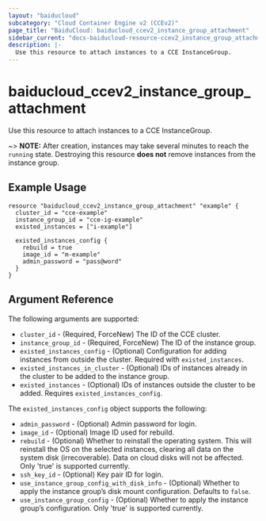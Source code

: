 ```yaml
---
layout: "baiducloud"
subcategory: "Cloud Container Engine v2 (CCEv2)"
page_title: "BaiduCloud: baiducloud_ccev2_instance_group_attachment"
sidebar_current: "docs-baiducloud-resource-ccev2_instance_group_attachment"
description: |-
  Use this resource to attach instances to a CCE InstanceGroup.
---
```


# baiducloud_ccev2_instance_group_attachment

Use this resource to attach instances to a CCE InstanceGroup.

~> **NOTE:** After creation, instances may take several minutes to reach the `running` state.
Destroying this resource **does not** remove instances from the instance group.

## Example Usage

```hcl
resource "baiducloud_ccev2_instance_group_attachment" "example" {
  cluster_id = "cce-example"
  instance_group_id = "cce-ig-example"
  existed_instances = ["i-example"]

  existed_instances_config {
    rebuild = true
    image_id = "m-example"
    admin_password = "pass@word"
  }
}
```

## Argument Reference

The following arguments are supported:

* `cluster_id` - (Required, ForceNew) The ID of the CCE cluster.
* `instance_group_id` - (Required, ForceNew) The ID of the instance group.
* `existed_instances_config` - (Optional) Configuration for adding instances from outside the cluster. Required with `existed_instances`.
* `existed_instances_in_cluster` - (Optional) IDs of instances already in the cluster to be added to the instance group.
* `existed_instances` - (Optional) IDs of instances outside the cluster to be added. Requires `existed_instances_config`.

The `existed_instances_config` object supports the following:

* `admin_password` - (Optional) Admin password for login.
* `image_id` - (Optional) Image ID used for rebuild.
* `rebuild` - (Optional) Whether to reinstall the operating system. This will reinstall the OS on the selected instances, clearing all data on the system disk (irrecoverable). Data on cloud disks will not be affected. Only 'true' is supported currently.
* `ssh_key_id` - (Optional) Key pair ID for login.
* `use_instance_group_config_with_disk_info` - (Optional) Whether to apply the instance group’s disk mount configuration. Defaults to `false`.
* `use_instance_group_config` - (Optional) Whether to apply the instance group’s configuration. Only 'true' is supported currently.


